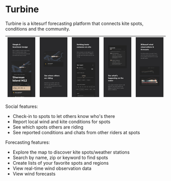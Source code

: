 # Turbine

Turbine is a kitesurf forecasting platform that connects kite spots, conditions and the community.

![](screenshots/appstore_1.png)             |  ![](screenshots/appstore_2.png)             |  ![](screenshots/appstore_3.png)             |  ![](screenshots/appstore_4.png)             |  ![](screenshots/appstore_5.png)
:-------------------------:|:-------------------------:|:-------------------------:|:-------------------------:|:-------------------------:

Social features:
* Check-in to spots to let others know who's there
* Report local wind and kite conditions for spots
* See which spots others are riding
* See reported conditions and chats from other riders at spots

Forecasting features:
* Explore the map to discover kite spots/weather stations
* Search by name, zip or keyword to find spots
* Create lists of your favorite spots and regions
* View real-time wind observation data
* View wind forecasts
